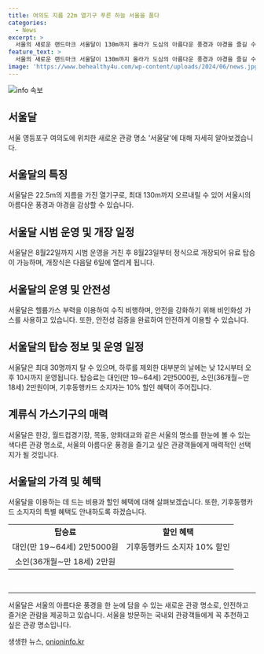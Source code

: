 ```yaml
---
title: 여의도 지름 22m 열기구 푸른 하늘 서울을 품다
categories:
  - News
excerpt: >
  서울의 새로운 랜드마크 서울달이 130m까지 올라가 도심의 아름다운 풍경과 야경을 즐길 수 있는 색다른 경험을 제공합니다. 서울 영등포구 여의도에 위치한 이 가스기구는 낮과 밤 모두 매력적인 서울의 모습을 감상할 수 있으며, 안전성을 강화하여 관광객들이 안심하고 즐길 수 있도록 제작되었습니다. 서울시 관계자는 국내외 관광객이 한강 수변에서 서울의 야경을 즐길 수 있다고 설명했습니다. 정식 개장 전부터 관광객들의 궁금증을 자극하고 있는 서울달은 다음달 6일에 개장식을 갖고 유료 탑승이 가능해집니다.
feature_text: >
  서울의 새로운 랜드마크 서울달이 130m까지 올라가 도심의 아름다운 풍경과 야경을 즐길 수 있는 색다른 경험을 제공합니다. 서울 영등포구 여의도에 위치한 이 가스기구는 낮과 밤 모두 매력적인 서울의 모습을 감상할 수 있으며, 안전성을 강화하여 관광객들이 안심하고 즐길 수 있도록 제작되었습니다. 서울시 관계자는 국내외 관광객이 한강 수변에서 서울의 야경을 즐길 수 있다고 설명했습니다. 정식 개장 전부터 관광객들의 궁금증을 자극하고 있는 서울달은 다음달 6일에 개장식을 갖고 유료 탑승이 가능해집니다.
image: 'https://www.behealthy4u.com/wp-content/uploads/2024/06/news.jpg'
---
```


<p><img src="https://www.behealthy4u.com/wp-content/uploads/2024/06/news.jpg" alt="info 속보" /></p>

<h2 data-ke-size="size26">서울달</h2>

<p data-ke-size="size16">서울 영등포구 여의도에 위치한 새로운 관광 명소 '서울달'에 대해 자세히 알아보겠습니다.</p>

<h2>서울달의 특징</h2>

<p data-ke-size="size16">서울달은 22.5m의 지름을 가진 열기구로, 최대 130m까지 오르내릴 수 있어 서울시의 아름다운 풍경과 야경을 감상할 수 있습니다.</p>

<h2>서울달 시범 운영 및 개장 일정</h2>

<p data-ke-size="size16">서울달은 8월22일까지 시범 운영을 거친 후 8월23일부터 정식으로 개장되어 유료 탑승이 가능하며, 개장식은 다음달 6일에 열리게 됩니다.</p>

<h2>서울달의 운영 및 안전성</h2>

<p data-ke-size="size16">서울달은 헬륨가스 부력을 이용하여 수직 비행하며, 안전을 강화하기 위해 비인화성 가스를 사용하고 있습니다. 또한, 안전성 검증을 완료하여 안전하게 이용할 수 있습니다.</p>

<h2>서울달의 탑승 정보 및 운영 일정</h2>

<p data-ke-size="size16">서울달은 최대 30명까지 탈 수 있으며, 하루를 제외한 대부분의 날에는 낮 12시부터 오후 10시까지 운영됩니다. 탑승료는 대인(만 19∼64세) 2만5000원, 소인(36개월∼만 18세) 2만원이며, 기후동행카드 소지자는 10% 할인 혜택이 주어집니다.</p>

<h2>계류식 가스기구의 매력</h2>

<p data-ke-size="size16">서울달은 한강, 월드컵경기장, 목동, 양화대교와 같은 서울의 명소를 한눈에 볼 수 있는 색다른 관광 명소로, 서울의 아름다운 풍경을 즐기고 싶은 관광객들에게 매력적인 선택지가 될 것입니다.</p>

<h2>서울달의 가격 및 혜택</h2>

<p data-ke-size="size16">서울달을 이용하는 데 드는 비용과 할인 혜택에 대해 살펴보겠습니다. 또한, 기후동행카드 소지자의 특별 혜택도 안내하도록 하겠습니다.</p>

<table>
    <tbody>
        <tr>
            <td style="text-align: center; height: 17px;"><b>탑승료</b></td>
            <td style="text-align: center; height: 17px;"><b>할인 혜택</b></td>
        </tr>
        <tr>
            <td style="text-align: center; height: 17px;">대인(만 19∼64세) 2만5000원</td>
            <td style="text-align: center; height: 17px;">기후동행카드 소지자 10% 할인</td>
        </tr>
        <tr>
            <td style="text-align: center; height: 17px;">소인(36개월∼만 18세) 2만원</td>
            <td style="text-align: center; height: 17px;"></td>
        </tr>
    </tbody>
</table>

<p data-ke-size="size16">&nbsp;</p>

<hr>

<p data-ke-size="size16">서울달은 서울의 아름다운 풍경을 한 눈에 담을 수 있는 새로운 관광 명소로, 안전하고 즐거운 관람을 제공하고 있습니다. 서울을 방문하는 국내외 관광객들에게 꼭 추천하고 싶은 관광 명소입니다.</p>
생생한 뉴스, <a href="https://onioninfo.kr" rel="dofollow">onioninfo.kr</a>


